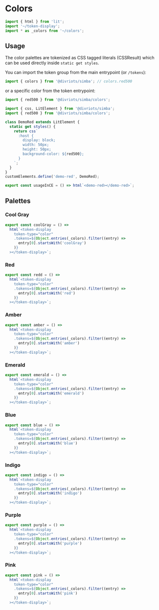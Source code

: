 # Colors

```js script
import { html } from 'lit';
import '~/token-display';
import * as _colors from '~/colors';
```

## Usage

The color palettes are tokenized as CSS tagged literals (CSSResult) which can be used directly inside `static get styles`.

You can import the token group from the main entrypoint (or `/tokens`):

```js
import { colors } from '@divriots/simba'; // colors.red500
```

or a specific color from the token entrypoint:

```js
import { red500 } from '@divriots/simba/colors';
```

```js preview-story
import { css, LitElement } from '@divriots/simba';
import { red500 } from '@divriots/simba/colors';

class DemoRed extends LitElement {
  static get styles() {
    return css`
      :host {
        display: block;
        width: 50px;
        height: 50px;
        background-color: ${red500};
      }
    `;
  }
}
customElements.define('demo-red', DemoRed);

export const usageInCE = () => html`<demo-red></demo-red>`;
```

## Palettes

### Cool Gray

```js story
export const coolGray = () =>
  html`<token-display
    token-type="color"
    .tokens=${Object.entries(_colors).filter((entry) =>
      entry[0].startsWith('coolGray')
    )}
  ></token-display>`;
```

### Red

```js story
export const redd = () =>
  html`<token-display
    token-type="color"
    .tokens=${Object.entries(_colors).filter((entry) =>
      entry[0].startsWith('red')
    )}
  ></token-display>`;
```

### Amber

```js story
export const amber = () =>
  html`<token-display
    token-type="color"
    .tokens=${Object.entries(_colors).filter((entry) =>
      entry[0].startsWith('amber')
    )}
  ></token-display>`;
```

### Emerald

```js story
export const emerald = () =>
  html`<token-display
    token-type="color"
    .tokens=${Object.entries(_colors).filter((entry) =>
      entry[0].startsWith('emerald')
    )}
  ></token-display>`;
```

### Blue

```js story
export const blue = () =>
  html`<token-display
    token-type="color"
    .tokens=${Object.entries(_colors).filter((entry) =>
      entry[0].startsWith('blue')
    )}
  ></token-display>`;
```

### Indigo

```js story
export const indigo = () =>
  html`<token-display
    token-type="color"
    .tokens=${Object.entries(_colors).filter((entry) =>
      entry[0].startsWith('indigo')
    )}
  ></token-display>`;
```

### Purple

```js story
export const purple = () =>
  html`<token-display
    token-type="color"
    .tokens=${Object.entries(_colors).filter((entry) =>
      entry[0].startsWith('purple')
    )}
  ></token-display>`;
```

### Pink

```js story
export const pink = () =>
  html`<token-display
    token-type="color"
    .tokens=${Object.entries(_colors).filter((entry) =>
      entry[0].startsWith('pink')
    )}
  ></token-display>`;
```
